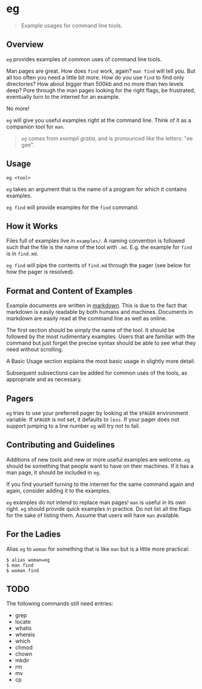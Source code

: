 # eg

> Example usages for command line tools.

## Overview

`eg` provides examples of common uses of command line tools.

Man pages are great. How does `find` work, again? `man find` will tell you. But
all too often you need a little bit more. How do you use `find` to find only
directories? How about bigger than 500kb and no more than two levels deep? Pore
through the man pages looking for the right flags, be frustrated, eventually
turn to the internet for an example.

No more!

`eg` will give you useful examples right at the command line. Think of it as a
companion tool for `man`.

> `eg` comes from _exempli gratia_, and is pronounced like the letters: "ee
gee".

## Usage

`eg <tool>`

`eg` takes an argument that is the name of a program for which it contains
examples.

`eg find` will provide examples for the `find` command.

## How it Works

Files full of examples live in `examples/`. A naming convention is followed
such that the file is the name of the tool with `.md`. E.g. the example for
`find` is in `find.md`.

`eg find` will pipe the contents of `find.md` through the pager (see below for
how the pager is resolved).

## Format and Content of Examples

Example documents are written in [markdown](http://daringfireball.net/projects/markdown/syntax).
This is due to the fact that markdown is easily readable by both humans and
machines. Documents in markdown are easily read at the command line as well as
online.

The first section should be simply the name of the tool. It should be followed
by the most rudimentary examples. Users that are familiar with the command but
just forget the precise syntax should be able to see what they need without
scrolling.

A Basic Usage section explains the most basic usage in slightly more detail.

Subsequent subsections can be added for common uses of the tools, as
appropriate and as necessary.

## Pagers

`eg` tries to use your preferred pager by looking at the `$PAGER` environment
variable. If `$PAGER` is not set, it defaults to `less`. If your pager does not
support jumping to a line number `eg` will try not to fail.

## Contributing and Guidelines

Additions of new tools and new or more useful examples are welcome. `eg` should
be something that people want to have on their machines. If it has a man page,
it should be included in `eg`.

If you find yourself turning to the internet for the same command again and
again, consider adding it to the examples.

`eg` examples do not intend to replace man pages! `man` is useful in its own
right. `eg` should provide quick examples in practice. Do not list all the
flags for the sake of listing them. Assume that users will have `man`
available.

## For the Ladies

Alias `eg` to `woman` for something that is like `man` but is a little more
practical:

```shell
$ alias woman=eg
$ man find
$ woman find
```

## TODO

The following commands still need entries:

* grep
* locate
* whatis
* whereis
* which
* chmod
* chown
* mkdir
* rm
* mv
* cp
